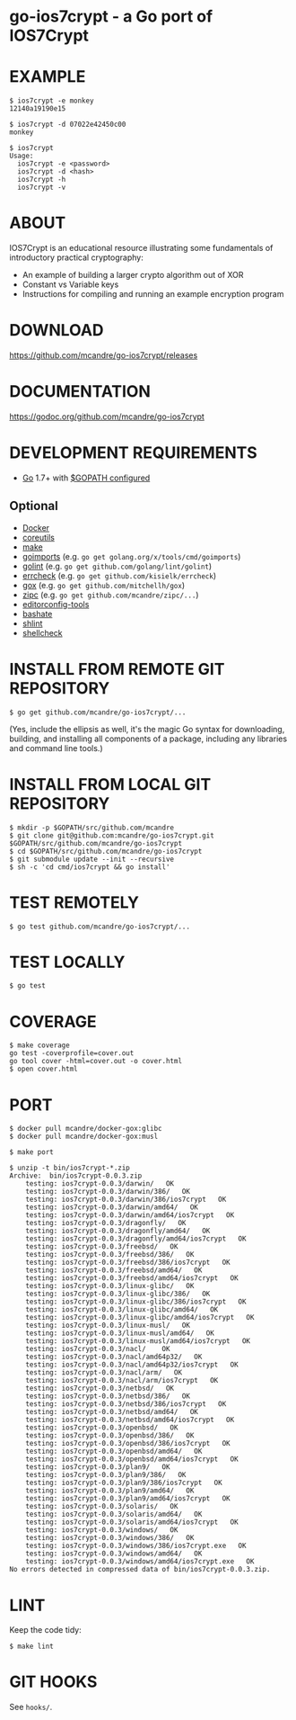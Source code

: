 # go-ios7crypt - a Go port of IOS7Crypt

# EXAMPLE

```
$ ios7crypt -e monkey
12140a19190e15

$ ios7crypt -d 07022e42450c00
monkey

$ ios7crypt
Usage:
  ios7crypt -e <password>
  ios7crypt -d <hash>
  ios7crypt -h
  ios7crypt -v
```

# ABOUT

IOS7Crypt is an educational resource illustrating some fundamentals of introductory practical cryptography:

* An example of building a larger crypto algorithm out of XOR
* Constant vs Variable keys
* Instructions for compiling and running an example encryption program

# DOWNLOAD

https://github.com/mcandre/go-ios7crypt/releases

# DOCUMENTATION

https://godoc.org/github.com/mcandre/go-ios7crypt

# DEVELOPMENT REQUIREMENTS

* [Go](https://golang.org) 1.7+ with [$GOPATH configured](https://gist.github.com/mcandre/ef73fb77a825bd153b7836ddbd9a6ddc)

## Optional

* [Docker](https://www.docker.com)
* [coreutils](https://www.gnu.org/software/coreutils/coreutils.html)
* [make](https://www.gnu.org/software/make/)
* [goimports](https://godoc.org/golang.org/x/tools/cmd/goimports) (e.g. `go get golang.org/x/tools/cmd/goimports`)
* [golint](https://github.com/golang/lint) (e.g. `go get github.com/golang/lint/golint`)
* [errcheck](https://github.com/kisielk/errcheck) (e.g. `go get github.com/kisielk/errcheck`)
* [gox](https://github.com/mitchellh/gox) (e.g. `go get github.com/mitchellh/gox`)
* [zipc](https://github.com/mcandre/zipc) (e.g. `go get github.com/mcandre/zipc/...`)
* [editorconfig-tools](https://www.npmjs.com/package/editorconfig-tools)
* [bashate](https://github.com/openstack-dev/bashate)
* [shlint](https://rubygems.org/gems/shlint)
* [shellcheck](http://hackage.haskell.org/package/ShellCheck)

# INSTALL FROM REMOTE GIT REPOSITORY

```
$ go get github.com/mcandre/go-ios7crypt/...
```

(Yes, include the ellipsis as well, it's the magic Go syntax for downloading, building, and installing all components of a package, including any libraries and command line tools.)

# INSTALL FROM LOCAL GIT REPOSITORY

```
$ mkdir -p $GOPATH/src/github.com/mcandre
$ git clone git@github.com:mcandre/go-ios7crypt.git $GOPATH/src/github.com/mcandre/go-ios7crypt
$ cd $GOPATH/src/github.com/mcandre/go-ios7crypt
$ git submodule update --init --recursive
$ sh -c 'cd cmd/ios7crypt && go install'
```

# TEST REMOTELY

```
$ go test github.com/mcandre/go-ios7crypt/...
```

# TEST LOCALLY

```
$ go test
```

# COVERAGE

```
$ make coverage
go test -coverprofile=cover.out
go tool cover -html=cover.out -o cover.html
$ open cover.html
```

# PORT

```
$ docker pull mcandre/docker-gox:glibc
$ docker pull mcandre/docker-gox:musl

$ make port

$ unzip -t bin/ios7crypt-*.zip
Archive:  bin/ios7crypt-0.0.3.zip
    testing: ios7crypt-0.0.3/darwin/   OK
    testing: ios7crypt-0.0.3/darwin/386/   OK
    testing: ios7crypt-0.0.3/darwin/386/ios7crypt   OK
    testing: ios7crypt-0.0.3/darwin/amd64/   OK
    testing: ios7crypt-0.0.3/darwin/amd64/ios7crypt   OK
    testing: ios7crypt-0.0.3/dragonfly/   OK
    testing: ios7crypt-0.0.3/dragonfly/amd64/   OK
    testing: ios7crypt-0.0.3/dragonfly/amd64/ios7crypt   OK
    testing: ios7crypt-0.0.3/freebsd/   OK
    testing: ios7crypt-0.0.3/freebsd/386/   OK
    testing: ios7crypt-0.0.3/freebsd/386/ios7crypt   OK
    testing: ios7crypt-0.0.3/freebsd/amd64/   OK
    testing: ios7crypt-0.0.3/freebsd/amd64/ios7crypt   OK
    testing: ios7crypt-0.0.3/linux-glibc/   OK
    testing: ios7crypt-0.0.3/linux-glibc/386/   OK
    testing: ios7crypt-0.0.3/linux-glibc/386/ios7crypt   OK
    testing: ios7crypt-0.0.3/linux-glibc/amd64/   OK
    testing: ios7crypt-0.0.3/linux-glibc/amd64/ios7crypt   OK
    testing: ios7crypt-0.0.3/linux-musl/   OK
    testing: ios7crypt-0.0.3/linux-musl/amd64/   OK
    testing: ios7crypt-0.0.3/linux-musl/amd64/ios7crypt   OK
    testing: ios7crypt-0.0.3/nacl/    OK
    testing: ios7crypt-0.0.3/nacl/amd64p32/   OK
    testing: ios7crypt-0.0.3/nacl/amd64p32/ios7crypt   OK
    testing: ios7crypt-0.0.3/nacl/arm/   OK
    testing: ios7crypt-0.0.3/nacl/arm/ios7crypt   OK
    testing: ios7crypt-0.0.3/netbsd/   OK
    testing: ios7crypt-0.0.3/netbsd/386/   OK
    testing: ios7crypt-0.0.3/netbsd/386/ios7crypt   OK
    testing: ios7crypt-0.0.3/netbsd/amd64/   OK
    testing: ios7crypt-0.0.3/netbsd/amd64/ios7crypt   OK
    testing: ios7crypt-0.0.3/openbsd/   OK
    testing: ios7crypt-0.0.3/openbsd/386/   OK
    testing: ios7crypt-0.0.3/openbsd/386/ios7crypt   OK
    testing: ios7crypt-0.0.3/openbsd/amd64/   OK
    testing: ios7crypt-0.0.3/openbsd/amd64/ios7crypt   OK
    testing: ios7crypt-0.0.3/plan9/   OK
    testing: ios7crypt-0.0.3/plan9/386/   OK
    testing: ios7crypt-0.0.3/plan9/386/ios7crypt   OK
    testing: ios7crypt-0.0.3/plan9/amd64/   OK
    testing: ios7crypt-0.0.3/plan9/amd64/ios7crypt   OK
    testing: ios7crypt-0.0.3/solaris/   OK
    testing: ios7crypt-0.0.3/solaris/amd64/   OK
    testing: ios7crypt-0.0.3/solaris/amd64/ios7crypt   OK
    testing: ios7crypt-0.0.3/windows/   OK
    testing: ios7crypt-0.0.3/windows/386/   OK
    testing: ios7crypt-0.0.3/windows/386/ios7crypt.exe   OK
    testing: ios7crypt-0.0.3/windows/amd64/   OK
    testing: ios7crypt-0.0.3/windows/amd64/ios7crypt.exe   OK
No errors detected in compressed data of bin/ios7crypt-0.0.3.zip.
```

# LINT

Keep the code tidy:

```
$ make lint
```

# GIT HOOKS

See `hooks/`.
